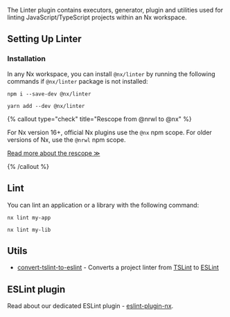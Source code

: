 The Linter plugin contains executors, generator, plugin and utilities used for linting JavaScript/TypeScript projects within an Nx workspace.

## Setting Up Linter

### Installation

In any Nx workspace, you can install `@nx/linter` by running the following commands if `@nx/linter` package is not installed:

```shell
npm i --save-dev @nx/linter
```

```shell
yarn add --dev @nx/linter
```

{% callout type="check" title="Rescope from @nrwl to @nx" %}

For Nx version 16+, official Nx plugins use the `@nx` npm scope. For older versions of Nx, use the `@nrwl` npm scope.

[Read more about the rescope ≫](/recipes/other/rescope)

{% /callout %}

## Lint

You can lint an application or a library with the following command:

```shell
nx lint my-app
```

```shell
nx lint my-lib
```

## Utils

- [convert-tslint-to-eslint](/packages/angular/generators/convert-tslint-to-eslint) - Converts a project linter from [TSLint](https://palantir.github.io/tslint/) to [ESLint](https://eslint.org/)

## ESLint plugin

Read about our dedicated ESLint plugin - [eslint-plugin-nx](/packages/eslint-plugin/documents/overview).
